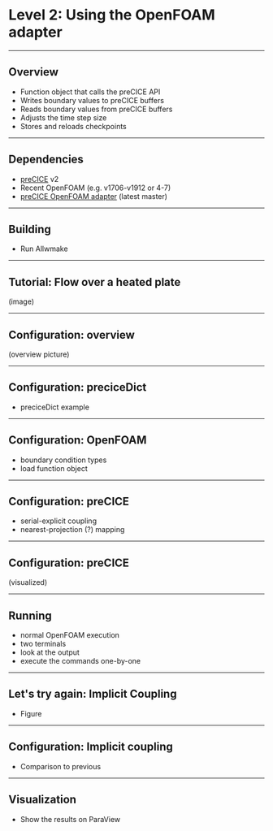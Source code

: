 # Level 2: Using the OpenFOAM adapter

---

## Overview

- Function object that calls the preCICE API
- Writes boundary values to preCICE buffers
- Reads boundary values from preCICE buffers
- Adjusts the time step size
- Stores and reloads checkpoints

---

## Dependencies

- [preCICE](https://www.precice.org/) v2
- Recent OpenFOAM (e.g. v1706-v1912 or 4-7)
- [preCICE OpenFOAM adapter](https://github.com/precice/openfoam-adapter) (latest master)

---

## Building

- Run Allwmake

---

## Tutorial: Flow over a heated plate

(image)

---

## Configuration: overview

(overview picture)

---

## Configuration: preciceDict

- preciceDict example

---

## Configuration: OpenFOAM

- boundary condition types
- load function object

---

## Configuration: preCICE

- serial-explicit coupling
- nearest-projection (?) mapping

---

## Configuration: preCICE

(visualized)

---

## Running

- normal OpenFOAM execution
- two terminals
- look at the output
- execute the commands one-by-one

---

## Let's try again: Implicit Coupling

- Figure

---

## Configuration: Implicit coupling

- Comparison to previous

---

## Visualization

- Show the results on ParaView